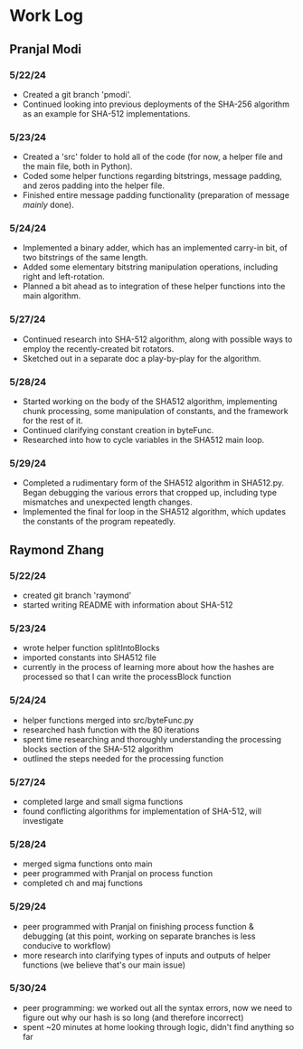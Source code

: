 # Work Log

## Pranjal Modi

### 5/22/24

- Created a git branch 'pmodi'.
- Continued looking into previous deployments of the SHA-256 algorithm as an example for SHA-512 implementations.

### 5/23/24

- Created a 'src' folder to hold all of the code (for now, a helper file and the main file, both in Python).
- Coded some helper functions regarding bitstrings, message padding, and zeros padding into the helper file.
- Finished entire message padding functionality (preparation of message *mainly* done).

### 5/24/24

- Implemented a binary adder, which has an implemented carry-in bit, of two bitstrings of the same length.
- Added some elementary bitstring manipulation operations, including right and left-rotation.
- Planned a bit ahead as to integration of these helper functions into the main algorithm.

### 5/27/24

- Continued research into SHA-512 algorithm, along with possible ways to employ the recently-created bit rotators.
- Sketched out in a separate doc a play-by-play for the algorithm.

### 5/28/24

- Started working on the body of the SHA512 algorithm, implementing chunk processing, some manipulation of constants, and the framework for the rest of it.
- Continued clarifying constant creation in byteFunc.
- Researched into how to cycle variables in the SHA512 main loop.

### 5/29/24

- Completed a rudimentary form of the SHA512 algorithm in SHA512.py. Began debugging the various errors that cropped up, including type mismatches and unexpected length changes.
- Implemented the final for loop in the SHA512 algorithm, which updates the constants of the program repeatedly.

## Raymond Zhang

### 5/22/24

- created git branch 'raymond'
- started writing README with information about SHA-512

### 5/23/24

- wrote helper function splitIntoBlocks
- imported constants into SHA512 file
- currently in the process of learning more about how the hashes are processed so that I can write the processBlock function

### 5/24/24

- helper functions merged into src/byteFunc.py
- researched hash function with the 80 iterations
- spent time researching and thoroughly understanding the processing blocks section of the SHA-512 algorithm
- outlined the steps needed for the processing function

### 5/27/24

- completed large and small sigma functions
- found conflicting algorithms for implementation of SHA-512, will investigate

### 5/28/24

- merged sigma functions onto main
- peer programmed with Pranjal on process function
- completed ch and maj functions

### 5/29/24

- peer programmed with Pranjal on finishing process function & debugging (at this point, working on separate branches is less conducive to workflow)
- more research into clarifying types of inputs and outputs of helper functions (we believe that's our main issue)

### 5/30/24 

- peer programming: we worked out all the syntax errors, now we need to figure out why our hash is so long (and therefore incorrect)
- spent ~20 minutes at home looking through logic, didn't find anything so far